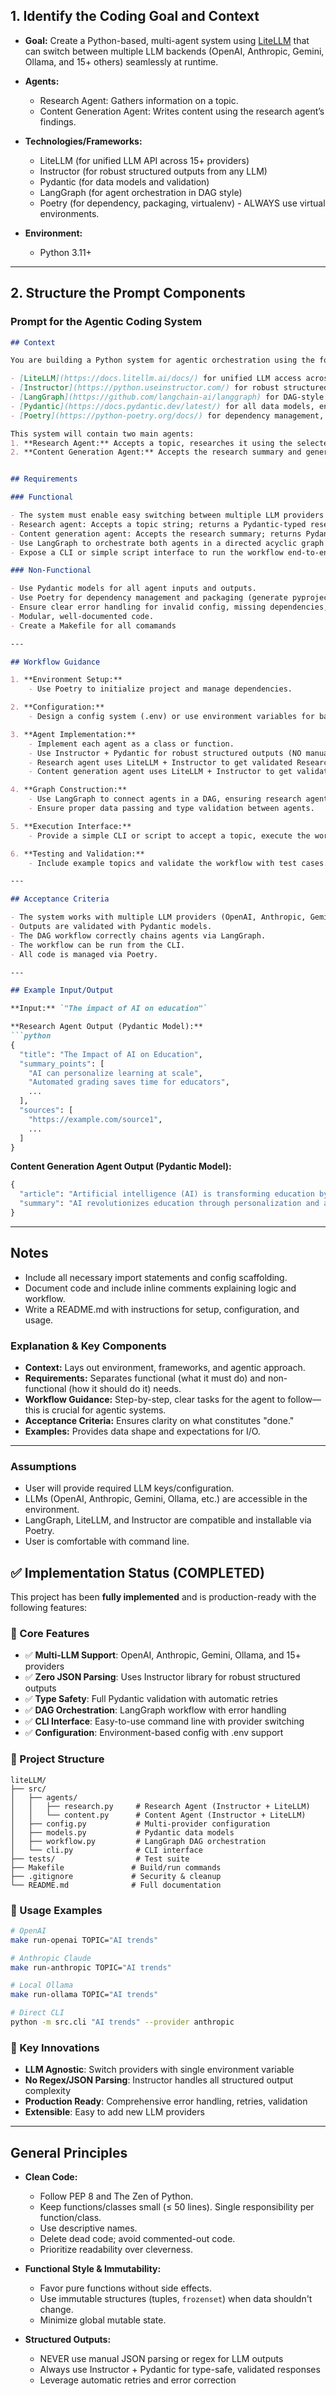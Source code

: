 ## 1. **Identify the Coding Goal and Context**

* **Goal:**
  Create a Python-based, multi-agent system using [LiteLLM](https://docs.litellm.ai/docs/) that can switch between multiple LLM backends (OpenAI, Anthropic, Gemini, Ollama, and 15+ others) seamlessly at runtime.

* **Agents:**

  * Research Agent: Gathers information on a topic.
  * Content Generation Agent: Writes content using the research agent’s findings.

* **Technologies/Frameworks:**

  * LiteLLM (for unified LLM API across 15+ providers)
  * Instructor (for robust structured outputs from any LLM)
  * Pydantic (for data models and validation)
  * LangGraph (for agent orchestration in DAG style)
  * Poetry (for dependency, packaging, virtualenv) - ALWAYS use virtual environments.

* **Environment:**

  * Python 3.11+
  
---

## 2. **Structure the Prompt Components**

### **Prompt for the Agentic Coding System**

````markdown
## Context

You are building a Python system for agentic orchestration using the following stack:

- [LiteLLM](https://docs.litellm.ai/docs/) for unified LLM access across 15+ providers. The system must allow dynamic switching between OpenAI, Anthropic, Gemini, Ollama, and other backends at runtime, ideally by configuration or environment variable.
- [Instructor](https://python.useinstructor.com/) for robust structured outputs from any LLM without manual JSON parsing.
- [LangGraph](https://github.com/langchain-ai/langgraph) for DAG-style agent orchestration.
- [Pydantic](https://docs.pydantic.dev/latest/) for all data models, ensuring type safety and validation.
- [Poetry](https://python-poetry.org/docs/) for dependency management, packaging, and virtualenv creation.

This system will contain two main agents:
1. **Research Agent:** Accepts a topic, researches it using the selected LLM, and outputs a structured research summary.
2. **Content Generation Agent:** Accepts the research summary and generates an article, essay, or content piece based on that information.


## Requirements

### Functional

- The system must enable easy switching between multiple LLM providers (OpenAI, Anthropic, Gemini, Ollama, etc.) ideally by config or environment variable.
- Research agent: Accepts a topic string; returns a Pydantic-typed research summary (with title, bullet points, sources if possible).
- Content generation agent: Accepts the research summary; returns Pydantic-typed content (article body, summary, etc.).
- Use LangGraph to orchestrate both agents in a directed acyclic graph where the research agent runs first, then passes its output to the content generation agent.
- Expose a CLI or simple script interface to run the workflow end-to-end with a given topic.

### Non-Functional

- Use Pydantic models for all agent inputs and outputs. 
- Use Poetry for dependency management and packaging (generate pyproject.toml). ALWAYS use virtual environments.
- Ensure clear error handling for invalid config, missing dependencies, or failed LLM calls.
- Modular, well-documented code.
- Create a Makefile for all comamands

---

## Workflow Guidance

1. **Environment Setup:**
    - Use Poetry to initialize project and manage dependencies.

2. **Configuration:**
    - Design a config system (.env) or use environment variables for backend selection and LLM API keys.

3. **Agent Implementation:**
    - Implement each agent as a class or function.
    - Use Instructor + Pydantic for robust structured outputs (NO manual JSON parsing).
    - Research agent uses LiteLLM + Instructor to get validated ResearchOutput.
    - Content generation agent uses LiteLLM + Instructor to get validated ContentOutput.

4. **Graph Construction:**
    - Use LangGraph to connect agents in a DAG, ensuring research agent runs before content generation.
    - Ensure proper data passing and type validation between agents.

5. **Execution Interface:**
    - Provide a simple CLI or script to accept a topic, execute the workflow, and display/return the final content.

6. **Testing and Validation:**
    - Include example topics and validate the workflow with test cases.

---

## Acceptance Criteria

- The system works with multiple LLM providers (OpenAI, Anthropic, Gemini, Ollama, etc.) and can be switched at runtime.
- Outputs are validated with Pydantic models.
- The DAG workflow correctly chains agents via LangGraph.
- The workflow can be run from the CLI.
- All code is managed via Poetry.

---

## Example Input/Output

**Input:** `"The impact of AI on education"`

**Research Agent Output (Pydantic Model):**
```python
{
  "title": "The Impact of AI on Education",
  "summary_points": [
    "AI can personalize learning at scale",
    "Automated grading saves time for educators",
    ...
  ],
  "sources": [
    "https://example.com/source1",
    ...
  ]
}
````

**Content Generation Agent Output (Pydantic Model):**

```python
{
  "article": "Artificial intelligence (AI) is transforming education by enabling personalized learning...",
  "summary": "AI revolutionizes education through personalization and automation."
}
```

---

## Notes

* Include all necessary import statements and config scaffolding.
* Document code and include inline comments explaining logic and workflow.
* Write a README.md with instructions for setup, configuration, and usage.


### **Explanation & Key Components**

- **Context:** Lays out environment, frameworks, and agentic approach.
- **Requirements:** Separates functional (what it must do) and non-functional (how it should do it) needs.
- **Workflow Guidance:** Step-by-step, clear tasks for the agent to follow—this is crucial for agentic systems.
- **Acceptance Criteria:** Ensures clarity on what constitutes "done."
- **Examples:** Provides data shape and expectations for I/O.

---

### **Assumptions**

- User will provide required LLM keys/configuration.
- LLMs (OpenAI, Anthropic, Gemini, Ollama, etc.) are accessible in the environment.
- LangGraph, LiteLLM, and Instructor are compatible and installable via Poetry.
- User is comfortable with command line.


## ✅ Implementation Status (COMPLETED)

This project has been **fully implemented** and is production-ready with the following features:

### **🚀 Core Features**
- ✅ **Multi-LLM Support**: OpenAI, Anthropic, Gemini, Ollama, and 15+ providers
- ✅ **Zero JSON Parsing**: Uses Instructor library for robust structured outputs
- ✅ **Type Safety**: Full Pydantic validation with automatic retries
- ✅ **DAG Orchestration**: LangGraph workflow with error handling
- ✅ **CLI Interface**: Easy-to-use command line with provider switching
- ✅ **Configuration**: Environment-based config with .env support

### **📁 Project Structure**
```
liteLLM/
├── src/
│   ├── agents/
│   │   ├── research.py     # Research Agent (Instructor + LiteLLM)
│   │   └── content.py      # Content Agent (Instructor + LiteLLM)
│   ├── config.py           # Multi-provider configuration
│   ├── models.py           # Pydantic data models
│   ├── workflow.py         # LangGraph DAG orchestration
│   └── cli.py              # CLI interface
├── tests/                  # Test suite
├── Makefile               # Build/run commands
├── .gitignore             # Security & cleanup
└── README.md              # Full documentation
```

### **🔧 Usage Examples**
```bash
# OpenAI
make run-openai TOPIC="AI trends"

# Anthropic Claude  
make run-anthropic TOPIC="AI trends"

# Local Ollama
make run-ollama TOPIC="AI trends"

# Direct CLI
python -m src.cli "AI trends" --provider anthropic
```

### **🎯 Key Innovations**
- **LLM Agnostic**: Switch providers with single environment variable
- **No Regex/JSON Parsing**: Instructor handles all structured output complexity
- **Production Ready**: Comprehensive error handling, retries, validation
- **Extensible**: Easy to add new LLM providers

---

##  General Principles

- **Clean Code:**  
  - Follow PEP 8 and The Zen of Python.  
  - Keep functions/classes small (≤ 50 lines). Single responsibility per function/class.  
  - Use descriptive names.  
  - Delete dead code; avoid commented-out code.  
  - Prioritize readability over cleverness.

- **Functional Style & Immutability:**  
  - Favor pure functions without side effects.  
  - Use immutable structures (tuples, `frozenset`) when data shouldn't change.  
  - Minimize global mutable state.

- **Structured Outputs:**
  - NEVER use manual JSON parsing or regex for LLM outputs
  - Always use Instructor + Pydantic for type-safe, validated responses
  - Leverage automatic retries and error correction





